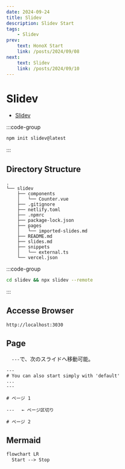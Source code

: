 ```yaml
---
date: 2024-09-24
title: Slidev
description: Slidev Start
tags: 
    - Slidev
prev:
    text: HonoX Start
    link: /posts/2024/09/08
next:
    text: Slidev
    link: /posts/2024/09/10
---
```


# Slidev

* [Slidev](https://sli.dev/)

:::code-group
```sh [npm]
npm init slidev@latest
```
:::


## Directory Structure
```
.
└── slidev
    ├── components
    │   └── Counter.vue
    ├── .gitignore
    ├── netlify.toml
    ├── .npmrc
    ├── package-lock.json
    ├── pages
    │   └── imported-slides.md
    ├── README.md
    ├── slides.md
    ├── snippets
    │   └── external.ts
    └── vercel.json
```

:::code-group
```sh [npm]
cd slidev && npx slidev --remote
```
:::

## Accesse Browser
```
http://localhost:3030
```

## Page
&emsp;`---`で、次のスライドへ移動可能。

```
---
# You can also start simply with 'default'
...
---

# ページ 1

---　 ← ページ区切り

# ページ 2
```

## Mermaid

```mmd
flowchart LR
  Start --> Stop
```